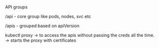 


API groups

/api - core group like pods, nodes, svc etc

/apis - grouped based on apiVersion

kubectl proxy
-> to access the apis without passing the creds all the time.\
-> starts the proxy with certificates
